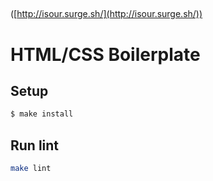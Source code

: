##
([http://isour.surge.sh/](http://isour.surge.sh/))

##

# HTML/CSS Boilerplate

## Setup

```sh
$ make install
```

## Run lint

```sh
make lint
```
